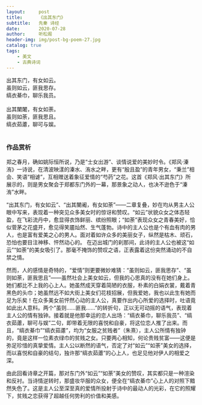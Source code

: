 ```yaml
---
layout:     post
title:      《出其东门》
subtitle:   先秦 诗经
date:       2020-07-28
author:     听松阁
header-img: img/post-bg-poem-27.jpg
catalog: true
tags:
    - 美文
    - 古典诗词
---
```


出其东门，有女如云。<br>
虽则如云，匪我思存。<br>
缟衣綦巾，聊乐我员。<br>
<br>
出其闉闍，有女如荼。<br>
虽则如荼，匪我思且。<br>
缟衣茹藘，聊可与娱。<br>
<br>

### 作品赏析
郑之春月，确如姚际恒所说，乃是“士女出游”、谈情说爱的美妙时令。《郑风·溱洧》一诗说，在清波映漾的溱水、洧水之畔，更有“殷且盈”的青年男女，“秉兰”相会、笑语“相谑”，互相赠送着象征爱情的“芍药”之花。这首《郑风·出其东门》所展示的，则是男女聚会于郑都东门外的一幕，那景象之动人，也决不逊色于“溱洧”水畔。

“出其东门，有女如云”、“出其闉阇，有女如荼”——二章复叠，妙在均从男主人公眼中写来，表现着一种突见众多美女时的惊讶和赞叹。“如云”状貌众女之体态轻盈，在飞彩流丹中，愈显得衣饰鲜丽、缤纷照眼；“如荼”表现众女之青春美好，恰似菅茅之花盛开，愈见得笑靥灿然、生气蓬勃。诗中的主人公也是个有血有肉的男人，也是富有爱美之心的男人。面对着如许众多的美丽女子，纵然是枯木、顽石，恐怕也要目注神移、怦然动心的。
在迈出城门的刹那间，此诗的主人公也被这“如云”“如荼”的美女吸引了。那毫不掩饰的赞叹之语，正表露着这份突然涌动的不自禁之情。

然而，人的感情是奇特的，“爱情”则更要微妙难猜：“虽则如云，匪我思存”、“虽则如荼，匪我思且”——虽然社会上美女如云，但我的心思真的没有在她们身上。她们都比不上我的心上人。她虽然成天穿着简陋的衣服，朴素的白娟衣裳，戴着青黑色的头巾；她虽然远不如大街上美女们花枝招展，但我爱她，我也以此生有她而足为乐矣！在众多美女前怦然心动的主人公，真要作出内心所爱的选择时，吐语竟如此出人意料。两个“虽则……匪我……”的转折句，正以无可动摇的语气，表现着主人公的情有独钟。接着就是他那幸运的恋人出场：“缟衣綦巾，聊乐我员”、“缟衣茹藘，聊可与娱”二句，即带着无限的喜悦和自豪，将这位恋人推了出来。而且，“缟衣綦巾”“缟衣茹藘”，均为“女服之贫贱者”（朱熹），主人公所情有独钟的，竟是这样一位素衣绿巾的贫贱之女。只要两心相知，何论贵贱贫富——这便是弥足珍惜的真挚爱情。主人公以断然的语气，否定了对“如云”“如荼”美女的选择，而以喜悦和自豪的结句，独许那“缟衣茹藘”的心上人，也足见他对伊人的相爱之深。

由此回看诗章之开篇，那对东门外“如云”“如荼”美女的赞叹，其实都只是一种渲染和反衬。当诗情逆转时，那盛妆华服的众女，便全在“缟衣綦巾”心上人的对照下黯然失色了。这是主人公至深至真的爱情所投射于诗中的最动人的光彩，在它的照耀下，贫贱之恋获得了超越任何势利的价值和美感。
